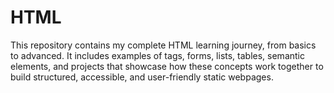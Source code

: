 # HTML
This repository contains my complete HTML learning journey, from basics to advanced. It includes examples of tags, forms, lists, tables, semantic elements, and projects that showcase how these concepts work together to build structured, accessible, and user-friendly static webpages.
